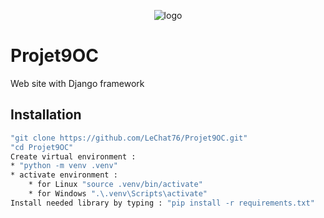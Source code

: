 <p align="center">
 <img alt="logo" src="https://github.com/LeChat76/Projet9OC/assets/119883313/93b79d39-0b2f-4a2b-aeb4-e1641983a0bc">
</p>

# Projet9OC
Web site with Django framework

## Installation
```sh
"git clone https://github.com/LeChat76/Projet9OC.git"
"cd Projet9OC"
Create virtual environment :
* "python -m venv .venv"
* activate environment :
    * for Linux "source .venv/bin/activate"
    * for Windows ".\.venv\Scripts\activate"
Install needed library by typing : "pip install -r requirements.txt"
```

